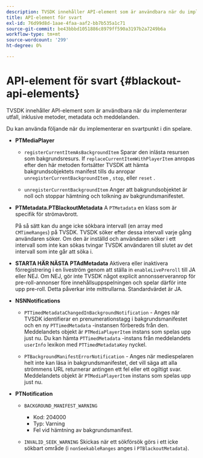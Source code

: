 ```yaml
---
description: TVSDK innehåller API-element som är användbara när du implementerar utfall, inklusive metoder, metadata och meddelanden.
title: API-element för svart
exl-id: 76d99d8d-1aae-4faa-aaf2-bb7b535a1c71
source-git-commit: be43bbbd1051886c8979ff590a3197b2a7249b6a
workflow-type: tm+mt
source-wordcount: '299'
ht-degree: 0%

---
```


# API-element för svart {#blackout-api-elements}

TVSDK innehåller API-element som är användbara när du implementerar utfall, inklusive metoder, metadata och meddelanden.

Du kan använda följande när du implementerar en svartpunkt i din spelare.

* **PTMediaPlayer**

   * `registerCurrentItemAsBackgroundItem` Sparar den inlästa resursen som bakgrundsresurs. If `replaceCurrentItemWithPlayerItem` anropas efter den här metoden fortsätter TVSDK att hämta bakgrundsobjektets manifest tills du anropar `unregisterCurrentBackgroundItem` , `stop`, eller `reset` .

   * `unregisterCurrentBackgroundItem` Anger att bakgrundsobjektet är noll och stoppar hämtning och tolkning av bakgrundsmanifestet.

* **PTMetadata.PTBlackoutMetadata** A `PTMetadata` en klass som är specifik för strömavbrott.

   På så sätt kan du ange icke sökbara intervall (en array med `CMTimeRanges`) på TVSDK. TVSDK söker efter dessa intervall varje gång användaren söker. Om den är inställd och användaren söker i ett intervall som inte kan sökas tvingar TVSDK användaren till slutet av det intervall som inte går att söka i.

* **STARTA HÄR NÄSTA** **PTAdMetadata** Aktivera eller inaktivera förregistrering i en liveström genom att ställa in `enableLivePreroll` till JA eller NEJ. Om NEJ, gör inte TVSDK något explicit annonsserveranrop för pre-roll-annonser före innehållsuppspelningen och spelar därför inte upp pre-roll. Detta påverkar inte mittrullarna. Standardvärdet är JA.

* **NSNNotifications**

   * `PTTimedMetadataChangedInBackgroundNotification` - Anges när TVSDK identifierar en prenumerationstagg i bakgrundsmanifestet och en ny `PTTimedMetadata` -instansen förbereds från den. Meddelandets objekt är `PTMediaPlayerItem` instans som spelas upp just nu. Du kan hämta `PTTimedMetadata` -instans från meddelandets `userInfo` lexikon med `PTTimedMetadataKey` nyckel.

   * `PTBackgroundManifestErrorNotification` - Anges när mediespelaren helt inte kan läsa in bakgrundsmanifestet, det vill säga att alla strömmens URL returnerar antingen ett fel eller ett ogiltigt svar. Meddelandets objekt är `PTMediaPlayerItem` instans som spelas upp just nu.

* **PTNotification**

   * `BACKGROUND_MANIFEST_WARNING`

      * Kod: 204000
      * Typ: Varning
      * Fel vid hämtning av bakgrundsmanifest.
   * `INVALID_SEEK_WARNING` Skickas när ett sökförsök görs i ett icke sökbart område (i `nonSeekableRanges` anges i `PTBlackoutMetadata`).
